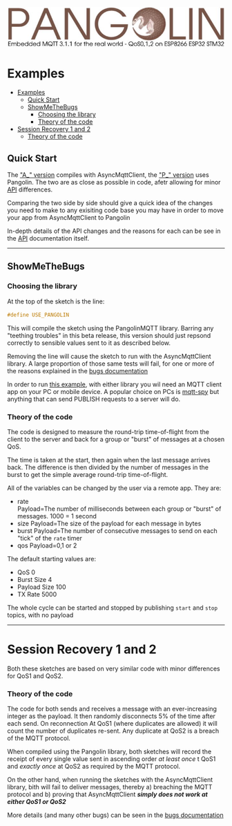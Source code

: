 ![plainhdr](../assets/pangoplain.jpg)

# Examples

- [Examples](#examples)
  - [Quick Start](#quick-start)
  - [ShowMeTheBugs](#showmethebugs)
    - [Choosing the library](#choosing-the-library)
    - [Theory of the code](#theory-of-the-code)
- [Session Recovery 1 and 2](#session-recovery-1-and-2)
    - [Theory of the code](#theory-of-the-code-1)

## Quick Start

The ["A_" version](../examples/QuickStart_A/QuickStart_A.ino) compiles with AsyncMqttClient, the ["P_" version](../examples/QuickStart_P/QuickStart_P.ino) uses Pangolin. The two are as close as possible in code, afetr allowing for minor [API](api.md) differences.

Comparing the two side by side should give a quick idea of the changes you need to make to any exisiting code base you may have in order to move your app from AsyncMqttClient to Pangolin

In-depth details of the API changes and the reasons for each can be see in the [API](api.md) documentation itself.

---

## ShowMeTheBugs

### Choosing the library

At the top of the sketch is the line:

```cpp
#define USE_PANGOLIN
```

This will compile the sketch using the PangolinMQTT library. Barring any "teething troubles" in this beta release, this version should just repsond correctly to sensible values sent to it as described below.

Removing the line will cause the sketch to run with the AsyncMqttClient library. A  large proportion of those same tests will fail, for one or more of the reasons explained in the [bugs documentation](bugs.md)

In order to run [this example](../examples/ShowMeTheBugs/ShowMeTheBugs.ino), with either library you wil need an MQTT client app on your PC or mobile device. A popular choice on PCs is [mqtt-spy](https://github.com/eclipse/paho.mqtt-spy/wiki/Downloads) but anything that can send PUBLISH requests to a server will do.

### Theory of the code

The code is designed to measure the round-trip time-of-flight from the client to the server and back for a group or "burst" of messages at a chosen QoS.

The time is taken at the start, then again when the last message arrives back. The difference is then divided by the number of messages in the burst to get the simple average round-trip time-of-flight.

All of the variables can be changed by the user via a remote app. They are:

* rate  
Payload=The number of milliseconds between each group or "burst" of messages. 1000 = 1 second
* size
Payload=The size of the payload for each message in bytes
* burst
Payload=The number of consecutive messages to send on each "tick" of the `rate` timer
* qos
Payload=0,1 or 2

The default starting values are:

* QoS 0
* Burst Size 4
* Payload Size	100
* TX Rate	5000

The whole cycle can be started and stopped by publishing `start` and `stop` topics, with no payload

---

# Session Recovery 1 and 2

Both these sketches are based on very similar code with minor differences for QoS1 and QoS2.

### Theory of the code

The code for both sends and receives a message with an ever-increasing integer as the payload. It then randomly disconnects 5% of the time after each send. On reconnection At QoS1 (where duplicates are allowed) it will count the number of duplicates re-sent. Any duplicate at QoS2 is a breach of the MQTT protocol.

When compiled using the Pangolin library, both sketches will record the receipt of every single value sent in ascending order *at least once* t QoS1 and *exactly once* at QoS2 as required by the MQTT protocol.

On the other hand, when running the sketches with the AsyncMqttClient library, bith will fail to deliver messages, thereby a) breaching the MQTT protocol and b) proving that AsyncMqttClient ***simply does not work at either QoS1 or QoS2***

More details (and many other bugs) can be seen in the [bugs documentation](bugs.md)
